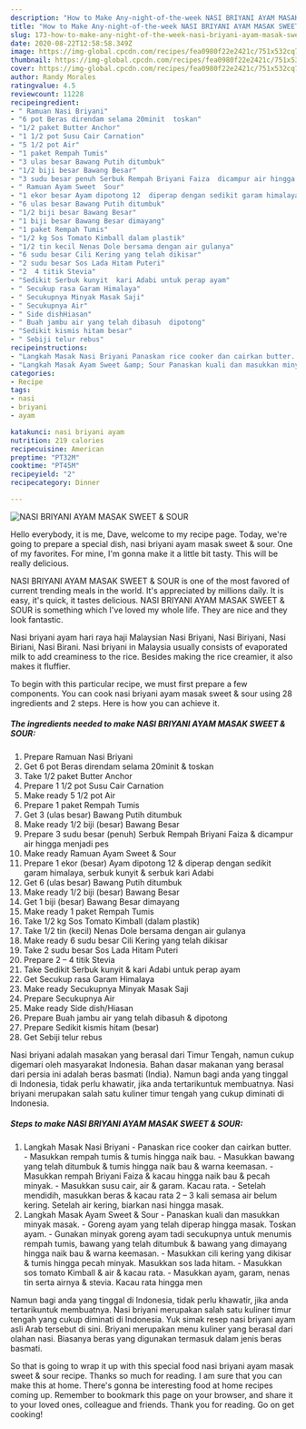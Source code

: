 ```yaml
---
description: "How to Make Any-night-of-the-week NASI BRIYANI AYAM MASAK SWEET &amp;amp; SOUR"
title: "How to Make Any-night-of-the-week NASI BRIYANI AYAM MASAK SWEET &amp;amp; SOUR"
slug: 173-how-to-make-any-night-of-the-week-nasi-briyani-ayam-masak-sweet-and-amp-sour
date: 2020-08-22T12:58:58.349Z
image: https://img-global.cpcdn.com/recipes/fea0980f22e2421c/751x532cq70/nasi-briyani-ayam-masak-sweet-sour-resipi-foto-utama.jpg
thumbnail: https://img-global.cpcdn.com/recipes/fea0980f22e2421c/751x532cq70/nasi-briyani-ayam-masak-sweet-sour-resipi-foto-utama.jpg
cover: https://img-global.cpcdn.com/recipes/fea0980f22e2421c/751x532cq70/nasi-briyani-ayam-masak-sweet-sour-resipi-foto-utama.jpg
author: Randy Morales
ratingvalue: 4.5
reviewcount: 11228
recipeingredient:
- " Ramuan Nasi Briyani"
- "6 pot Beras direndam selama 20minit  toskan"
- "1/2 paket Butter Anchor"
- "1 1/2 pot Susu Cair Carnation"
- "5 1/2 pot Air"
- "1 paket Rempah Tumis"
- "3 ulas besar Bawang Putih ditumbuk"
- "1/2 biji besar Bawang Besar"
- "3 sudu besar penuh Serbuk Rempah Briyani Faiza  dicampur air hingga menjadi pes"
- " Ramuan Ayam Sweet  Sour"
- "1 ekor besar Ayam dipotong 12  diperap dengan sedikit garam himalaya serbuk kunyit  serbuk kari Adabi"
- "6 ulas besar Bawang Putih ditumbuk"
- "1/2 biji besar Bawang Besar"
- "1 biji besar Bawang Besar dimayang"
- "1 paket Rempah Tumis"
- "1/2 kg Sos Tomato Kimball dalam plastik"
- "1/2 tin kecil Nenas Dole bersama dengan air gulanya"
- "6 sudu besar Cili Kering yang telah dikisar"
- "2 sudu besar Sos Lada Hitam Puteri"
- "2  4 titik Stevia"
- "Sedikit Serbuk kunyit  kari Adabi untuk perap ayam"
- " Secukup rasa Garam Himalaya"
- " Secukupnya Minyak Masak Saji"
- " Secukupnya Air"
- " Side dishHiasan"
- " Buah jambu air yang telah dibasuh  dipotong"
- "Sedikit kismis hitam besar"
- " Sebiji telur rebus"
recipeinstructions:
- "Langkah Masak Nasi Briyani Panaskan rice cooker dan cairkan butter. Masukkan rempah tumis &amp; tumis hingga naik bau. Masukkan bawang yang telah ditumbuk &amp; tumis hingga naik bau &amp; warna keemasan. Masukkan rempah Briyani Faiza &amp; kacau hingga naik bau &amp; pecah minyak. Masukkan susu cair, air &amp; garam. Kacau rata. Setelah mendidih, masukkan beras &amp; kacau rata 2 – 3 kali semasa air belum kering. Setelah air kering, biarkan nasi hingga masak."
- "Langkah Masak Ayam Sweet &amp; Sour Panaskan kuali dan masukkan minyak masak.  Goreng ayam yang telah diperap hingga masak. Toskan ayam. Gunakan minyak goreng ayam tadi secukupnya untuk menumis rempah tumis, bawang yang telah ditumbuk &amp; bawang yang dimayang hingga naik bau &amp; warna keemasan. Masukkan cili kering yang dikisar &amp; tumis hingga pecah minyak. Masukkan sos lada hitam. Masukkan sos tomato Kimball &amp; air &amp; kacau rata. Masukkan ayam, garam, nenas tin serta airnya &amp; stevia. Kacau rata hingga men"
categories:
- Recipe
tags:
- nasi
- briyani
- ayam

katakunci: nasi briyani ayam 
nutrition: 219 calories
recipecuisine: American
preptime: "PT32M"
cooktime: "PT45M"
recipeyield: "2"
recipecategory: Dinner

---
```



![NASI BRIYANI AYAM MASAK SWEET &amp; SOUR](https://img-global.cpcdn.com/recipes/fea0980f22e2421c/751x532cq70/nasi-briyani-ayam-masak-sweet-sour-resipi-foto-utama.jpg)

Hello everybody, it is me, Dave, welcome to my recipe page. Today, we're going to prepare a special dish, nasi briyani ayam masak sweet &amp; sour. One of my favorites. For mine, I'm gonna make it a little bit tasty. This will be really delicious.

NASI BRIYANI AYAM MASAK SWEET &amp; SOUR is one of the most favored of current trending meals in the world. It's appreciated by millions daily. It is easy, it's quick, it tastes delicious. NASI BRIYANI AYAM MASAK SWEET &amp; SOUR is something which I've loved my whole life. They are nice and they look fantastic.

Nasi briyani ayam hari raya haji Malaysian Nasi Briyani, Nasi Biriyani, Nasi Biriani, Nasi Birani. Nasi briyani in Malaysia usually consists of evaporated milk to add creaminess to the rice. Besides making the rice creamier, it also makes it fluffier.


To begin with this particular recipe, we must first prepare a few components. You can cook nasi briyani ayam masak sweet &amp; sour using 28 ingredients and 2 steps. Here is how you can achieve it.

<!--inarticleads1-->

##### The ingredients needed to make NASI BRIYANI AYAM MASAK SWEET &amp; SOUR:

1. Prepare  Ramuan Nasi Briyani
1. Get 6 pot Beras direndam selama 20minit &amp; toskan
1. Take 1/2 paket Butter Anchor
1. Prepare 1 1/2 pot Susu Cair Carnation
1. Make ready 5 1/2 pot Air
1. Prepare 1 paket Rempah Tumis
1. Get 3 (ulas besar) Bawang Putih ditumbuk
1. Make ready 1/2 biji (besar) Bawang Besar
1. Prepare 3 sudu besar (penuh) Serbuk Rempah Briyani Faiza &amp; dicampur air hingga menjadi pes
1. Make ready  Ramuan Ayam Sweet &amp; Sour
1. Prepare 1 ekor (besar) Ayam dipotong 12 &amp; diperap dengan sedikit garam himalaya, serbuk kunyit &amp; serbuk kari Adabi
1. Get 6 (ulas besar) Bawang Putih ditumbuk
1. Make ready 1/2 biji (besar) Bawang Besar
1. Get 1 biji (besar) Bawang Besar dimayang
1. Make ready 1 paket Rempah Tumis
1. Take 1/2 kg Sos Tomato Kimball (dalam plastik)
1. Take 1/2 tin (kecil) Nenas Dole bersama dengan air gulanya
1. Make ready 6 sudu besar Cili Kering yang telah dikisar
1. Take 2 sudu besar Sos Lada Hitam Puteri
1. Prepare 2 – 4 titik Stevia
1. Take Sedikit Serbuk kunyit &amp; kari Adabi untuk perap ayam
1. Get  Secukup rasa Garam Himalaya
1. Make ready  Secukupnya Minyak Masak Saji
1. Prepare  Secukupnya Air
1. Make ready  Side dish/Hiasan
1. Prepare  Buah jambu air yang telah dibasuh &amp; dipotong
1. Prepare Sedikit kismis hitam (besar)
1. Get  Sebiji telur rebus


Nasi briyani adalah masakan yang berasal dari Timur Tengah, namun cukup digemari oleh masyarakat Indonesia. Bahan dasar makanan yang berasal dari persia ini adalah beras basmati (India). Namun bagi anda yang tinggal di Indonesia, tidak perlu khawatir, jika anda tertarikuntuk membuatnya. Nasi briyani merupakan salah satu kuliner timur tengah yang cukup diminati di Indonesia. 

<!--inarticleads2-->

##### Steps to make NASI BRIYANI AYAM MASAK SWEET &amp; SOUR:

1. Langkah Masak Nasi Briyani - Panaskan rice cooker dan cairkan butter. - Masukkan rempah tumis &amp; tumis hingga naik bau. - Masukkan bawang yang telah ditumbuk &amp; tumis hingga naik bau &amp; warna keemasan. - Masukkan rempah Briyani Faiza &amp; kacau hingga naik bau &amp; pecah minyak. - Masukkan susu cair, air &amp; garam. Kacau rata. - Setelah mendidih, masukkan beras &amp; kacau rata 2 – 3 kali semasa air belum kering. Setelah air kering, biarkan nasi hingga masak.
1. Langkah Masak Ayam Sweet &amp; Sour - Panaskan kuali dan masukkan minyak masak.  - Goreng ayam yang telah diperap hingga masak. Toskan ayam. - Gunakan minyak goreng ayam tadi secukupnya untuk menumis rempah tumis, bawang yang telah ditumbuk &amp; bawang yang dimayang hingga naik bau &amp; warna keemasan. - Masukkan cili kering yang dikisar &amp; tumis hingga pecah minyak. Masukkan sos lada hitam. - Masukkan sos tomato Kimball &amp; air &amp; kacau rata. - Masukkan ayam, garam, nenas tin serta airnya &amp; stevia. Kacau rata hingga men


Namun bagi anda yang tinggal di Indonesia, tidak perlu khawatir, jika anda tertarikuntuk membuatnya. Nasi briyani merupakan salah satu kuliner timur tengah yang cukup diminati di Indonesia. Yuk simak resep nasi briyani ayam asli Arab tersebut di sini. Briyani merupakan menu kuliner yang berasal dari olahan nasi. Biasanya beras yang digunakan termasuk dalam jenis beras basmati. 

So that is going to wrap it up with this special food nasi briyani ayam masak sweet &amp; sour recipe. Thanks so much for reading. I am sure that you can make this at home. There's gonna be interesting food at home recipes coming up. Remember to bookmark this page on your browser, and share it to your loved ones, colleague and friends. Thank you for reading. Go on get cooking!
